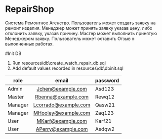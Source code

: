 # RepairShop
Система Ремонтное Агенство. Пользователь может создать заявку на
ремонт изделия. Менеджер может принять заявку указав цену, либо
отклонить заявку, указав причину. Мастер может выполнить принятую
Менеджером заявку. Пользователь может оставить Отзыв о выполненных
работах.


#Init DB
1) Run resources\db\create_watch_repair_db.sql
2) Add default values recorded in resources\db\dbinit.sql 


| role    |         email        | password |
|---------|:--------------------:|----------|
| Admin   | Jchen@example.com    | Asd123   |
| Master  | Rbenna@example.com   | Rewq12   |
| Manager | Lcorrado@example.com | Qasw21   |
| Manager | MHooley@example.com  | Zaq123   |
| User    | MKarf@example.com    | Karf21   |
| User    | APerry@example.com   | Asdqw2   |
